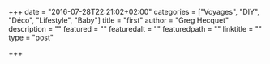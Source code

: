 +++
date = "2016-07-28T22:21:02+02:00"
categories = ["Voyages", "DIY", "Déco", "Lifestyle", "Baby"] 
title = "first"
author = "Greg Hecquet"
description = ""
featured = ""
featuredalt = ""
featuredpath = ""
linktitle = ""
type = "post"

+++



